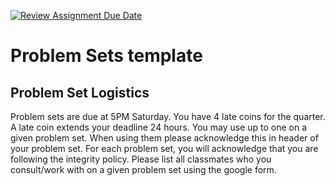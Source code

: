 [![Review Assignment Due Date](https://classroom.github.com/assets/deadline-readme-button-22041afd0340ce965d47ae6ef1cefeee28c7c493a6346c4f15d667ab976d596c.svg)](https://classroom.github.com/a/l-rT0xkL)
# Problem Sets template

## Problem Set Logistics

Problem sets are due at 5PM Saturday. You have 4 late coins for the quarter. A late coin extends your deadline 24 hours. You may use up to one on a given problem set. When using them please acknowledge this in header of your problem set. For each problem set, you will acknowledge that you are following the integrity policy. Please list all classmates who you consult/work with on a given problem set using the google form.
